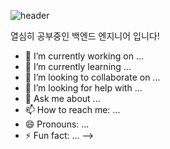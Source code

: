 ![header](https://capsule-render.vercel.app/api?type=rect&height=300&color=gradient&text=SPAMMAYO&reversal=false)

열심히 공부중인 백엔드 엔지니어 입니다!
- 🔭 I’m currently working on ...
- 🌱 I’m currently learning ...
- 👯 I’m looking to collaborate on ...
- 🤔 I’m looking for help with ...
- 💬 Ask me about ...
- 📫 How to reach me: ...
- 😄 Pronouns: ...
- ⚡ Fun fact: ...
-->
